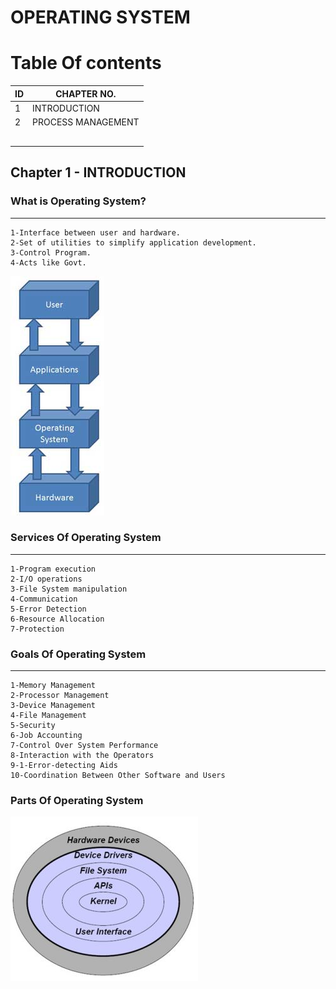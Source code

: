 
# OPERATING SYSTEM

# Table Of contents
| ID  | CHAPTER NO.        |
| --- | ------------------ |
| 1   | INTRODUCTION       |
| 2   | PROCESS MANAGEMENT |
|     |                    |
|     |                    |
|     |                    |
|     |                    |
|     |                    |

## Chapter 1 - INTRODUCTION

### What is Operating System?
-----------------------------
```
1-Interface between user and hardware.
2-Set of utilities to simplify application development.
3-Control Program.
4-Acts like Govt.
```
![os layout](https://github.com/hacker-404-error/Operating_System/blob/main/images/os%20layout.jpg)

### Services Of Operating System
--------------------------------
```
1-Program execution
2-I/O operations
3-File System manipulation
4-Communication
5-Error Detection
6-Resource Allocation
7-Protection
```
### Goals Of Operating System
------------------
```
1-Memory Management
2-Processor Management 
3-Device Management 
4-File Management 
5-Security 
6-Job Accounting 
7-Control Over System Performance 
8-Interaction with the Operators 
9-1-Error-detecting Aids 
10-Coordination Between Other Software and Users 
```
### Parts Of Operating System
![Parts of os](https://github.com/hacker-404-error/Operating_System/blob/main/images/parts%20of%20os.jpg)
